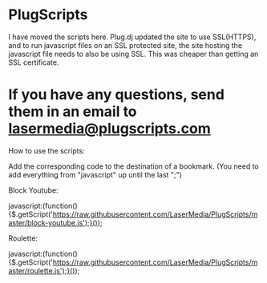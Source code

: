 PlugScripts
===========

I have moved the scripts here. Plug.dj updated the site to use SSL(HTTPS), and to run javascript files on an SSL protected site, the site hosting the javascript file needs to also be using SSL. This was cheaper than getting an SSL certificate.

If you have any questions, send them in an email to lasermedia@plugscripts.com
==========
How to use the scripts:

Add the corresponding code to the destination of a bookmark. (You need to add everything from "javascript" up until the last ";")

Block Youtube:

javascript:(function(){$.getScript('https://raw.githubusercontent.com/LaserMedia/PlugScripts/master/block-youtube.js');}());

Roulette:

javascript:(function(){$.getScript('https://raw.githubusercontent.com/LaserMedia/PlugScripts/master/roulette.js');}());
